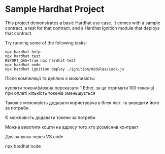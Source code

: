 # Sample Hardhat Project

This project demonstrates a basic Hardhat use case. It comes with a sample contract, a test for that contract, and a Hardhat Ignition module that deploys that contract.

Try running some of the following tasks:

```shell
npx hardhat help
npx hardhat test
REPORT_GAS=true npx hardhat test
npx hardhat node
npx hardhat ignition deploy ./ignition/modules/Lock.js
```


Після компеляції та деплою
є можливість:

купляти токени(можна переказати 1 Ether, за це отримати 100 токенів)
при оплаті кількість токенів зменьшується

Також є можливість додавати користувача в блек ліст. та виводити його за потреби.

Є можливість додавати токени за потреби.

Можна вивотити кошти на адресу того хто розміснив контракт

Для запуска через VS code 

npx hardhat node 